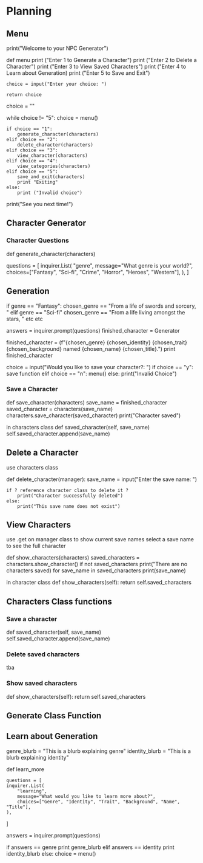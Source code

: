# Planning
## Menu
print("Welcome to your NPC Generator")

def menu
    print ("Enter 1 to Generate a Character")
    print ("Enter 2 to Delete a Character")
    print ("Enter 3 to View Saved Characters")
    print ("Enter 4 to Learn about Generation)
    print ("Enter 5 to Save and Exit")
    
    choice = input("Enter your choice: ")

    return choice

choice = ""

while choice != "5":
    choice = menu()

    if choice == "1":
        generate_character(characters)
    elif choice == "2":
        delete_character(characters)
    elif choice == "3":
        view_character(characters)
    elif choice == "4":
        view_categories(characters)
    elif choice == "5":
        save_and_exit(characters)
        print "Exiting"
    else:
        print ("Invalid choice")

print("See you next time!")


## Character Generator
### Character Questions
def generate_character(characters)

questions = [
    inquirer.List(
        "genre",
        message="What genre is your world?",
        choices=["Fantasy", "Sci-fi", "Crime", "Horror", "Heroes", "Western"],
    ),
]


## Generation
<!-- Generation is still WIP -->
if genre == "Fantasy":
    chosen_genre == "From a life of swords and sorcery, "
elif genre == "Sci-fi"
    chosen_genre == "From a life living amongst the stars, "
etc etc


answers = inquirer.prompt(questions)
finished_character = Generator
<!-- Function for finished_character will be written in generator class -->

finished_character = (f"{chosen_genre} {chosen_identity} {chosen_trait} {chosen_background} named {chosen_name} {chosen_title}.") 
print finished_character


choice = input("Would you like to save your character?: ")
    if choice == "y":
        save function
    elif choice == "n":
        menu()
    else:
        print("Invalid Choice")


### Save a Character
def save_character(characters)
    save_name = finished_character
    saved_character = characters(save_name)
    characters.save_character(saved_character)
    print("Character saved")

in characters class
def saved_character(self, save_name)
    self.saved_character.append(save_name)

## Delete a Character
use characters class 

def delete_character(manager):
    save_name = input("Enter the save name: ")
    
    if ? reference character class to delete it ? 
        print("Character successfully deleted")
    else: 
        print("This save name does not exist")


## View Characters
use .get on manager class to show current save names
select a save name to see the full character

def show_characters(characters)
    saved_characters = characters.show_character()
    if not saved_characters
        print("There are no characters saved)
    for save_name in saved_characters
        print(save_name)

in character class
def show_characters(self):
    return self.saved_characters

## Characters Class functions
### Save a character
def saved_character(self, save_name)
    self.saved_character.append(save_name)

### Delete saved characters
tba

### Show saved characters
def show_characters(self):
    return self.saved_characters

## Generate Class Function


## Learn about Generation
genre_blurb = "This is a blurb explaining genre"
identity_blurb = "This is a blurb explaining identity"

def learn_more
    
    questions = [
    inquirer.List(
        "learning",
        message="What would you like to learn more about?",
        choices=["Genre", "Identity", "Trait", "Background", "Name", "Title"],
    ),
]

answers = inquirer.prompt(questions)

if answers == genre
    print genre_blurb
elif answers == identity
    print identity_blurb
else: 
    choice = menu()